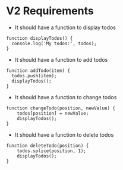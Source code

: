 # V2 Requirements

* It should have a function to display todos

```
function displayTodos() {
  console.log('My todos:', todos);
}

```
* It should have a function to add todos

```
function addTodo(item) {
  todos.push(item);
  displayTodos();
}
```
* It should have a function to change todos

```
function changeTodo(position, newValue) {     
    todos[position] = newValue;
    displayTodos();
}
```

* It should have a function to delete todos

```
function deleteTodo(position) {     
    todos.splice(position, 1);
    displayTodos();
}
```
